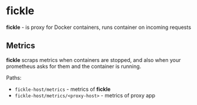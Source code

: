 # fickle

**fickle** - is proxy for Docker containers, runs container on incoming requests

## Metrics

**fickle** scraps metrics when containers are stopped, and also when your prometheus asks for them and the container is running.

Paths:
- `fickle-host/metrics` - metrics of **fickle**
- `fickle-host/metrics/<proxy-host>` - metrics of proxy app
